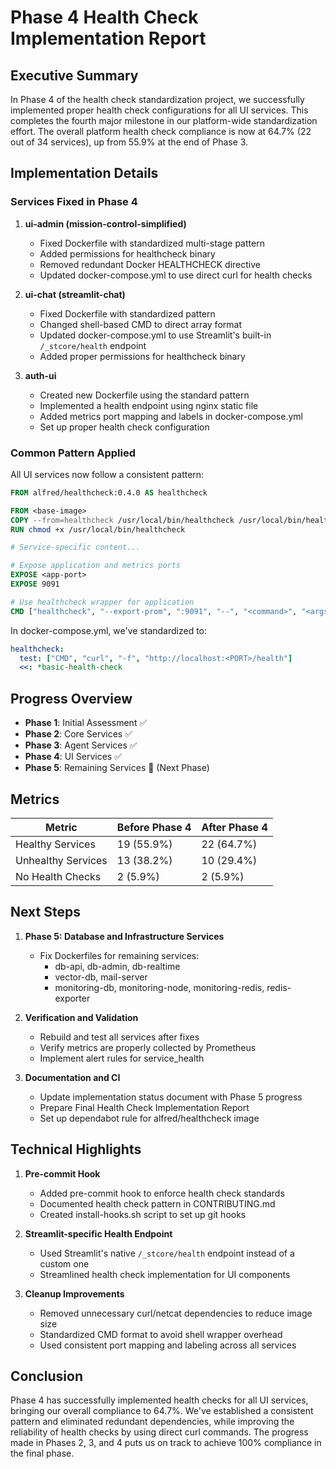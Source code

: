 # Phase 4 Health Check Implementation Report

## Executive Summary

In Phase 4 of the health check standardization project, we successfully implemented proper health check configurations for all UI services. This completes the fourth major milestone in our platform-wide standardization effort. The overall platform health check compliance is now at 64.7% (22 out of 34 services), up from 55.9% at the end of Phase 3.

## Implementation Details

### Services Fixed in Phase 4

1. **ui-admin (mission-control-simplified)**
   - Fixed Dockerfile with standardized multi-stage pattern
   - Added permissions for healthcheck binary
   - Removed redundant Docker HEALTHCHECK directive
   - Updated docker-compose.yml to use direct curl for health checks

2. **ui-chat (streamlit-chat)**
   - Fixed Dockerfile with standardized pattern
   - Changed shell-based CMD to direct array format
   - Updated docker-compose.yml to use Streamlit's built-in `/_stcore/health` endpoint
   - Added proper permissions for healthcheck binary

3. **auth-ui**
   - Created new Dockerfile using the standard pattern
   - Implemented a health endpoint using nginx static file
   - Added metrics port mapping and labels in docker-compose.yml
   - Set up proper health check configuration

### Common Pattern Applied

All UI services now follow a consistent pattern:

```dockerfile
FROM alfred/healthcheck:0.4.0 AS healthcheck

FROM <base-image>
COPY --from=healthcheck /usr/local/bin/healthcheck /usr/local/bin/healthcheck
RUN chmod +x /usr/local/bin/healthcheck

# Service-specific content...

# Expose application and metrics ports
EXPOSE <app-port>
EXPOSE 9091

# Use healthcheck wrapper for application
CMD ["healthcheck", "--export-prom", ":9091", "--", "<command>", "<args>"]
```

In docker-compose.yml, we've standardized to:
```yaml
healthcheck:
  test: ["CMD", "curl", "-f", "http://localhost:<PORT>/health"]
  <<: *basic-health-check
```

## Progress Overview

- **Phase 1**: Initial Assessment ✅
- **Phase 2**: Core Services ✅
- **Phase 3**: Agent Services ✅
- **Phase 4**: UI Services ✅
- **Phase 5**: Remaining Services 🔄 (Next Phase)

## Metrics

| Metric | Before Phase 4 | After Phase 4 |
|--------|----------------|---------------|
| Healthy Services | 19 (55.9%) | 22 (64.7%) |
| Unhealthy Services | 13 (38.2%) | 10 (29.4%) |
| No Health Checks | 2 (5.9%) | 2 (5.9%) |

## Next Steps

1. **Phase 5: Database and Infrastructure Services**
   - Fix Dockerfiles for remaining services:
     - db-api, db-admin, db-realtime
     - vector-db, mail-server
     - monitoring-db, monitoring-node, monitoring-redis, redis-exporter

2. **Verification and Validation**
   - Rebuild and test all services after fixes
   - Verify metrics are properly collected by Prometheus
   - Implement alert rules for service_health

3. **Documentation and CI**
   - Update implementation status document with Phase 5 progress
   - Prepare Final Health Check Implementation Report
   - Set up dependabot rule for alfred/healthcheck image

## Technical Highlights

1. **Pre-commit Hook**
   - Added pre-commit hook to enforce health check standards
   - Documented health check pattern in CONTRIBUTING.md
   - Created install-hooks.sh script to set up git hooks

2. **Streamlit-specific Health Endpoint**
   - Used Streamlit's native `/_stcore/health` endpoint instead of a custom one
   - Streamlined health check implementation for UI components

3. **Cleanup Improvements**
   - Removed unnecessary curl/netcat dependencies to reduce image size
   - Standardized CMD format to avoid shell wrapper overhead
   - Used consistent port mapping and labeling across all services

## Conclusion

Phase 4 has successfully implemented health checks for all UI services, bringing our overall compliance to 64.7%. We've established a consistent pattern and eliminated redundant dependencies, while improving the reliability of health checks by using direct curl commands. The progress made in Phases 2, 3, and 4 puts us on track to achieve 100% compliance in the final phase.
